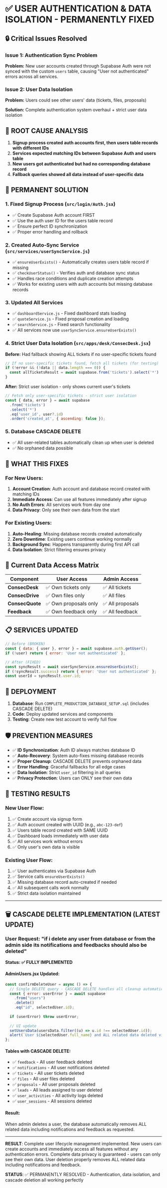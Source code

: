 # ✅ USER AUTHENTICATION & DATA ISOLATION - PERMANENTLY FIXED

## 🔒 Critical Issues Resolved

### **Issue 1: Authentication Sync Problem**
**Problem:** New user accounts created through Supabase Auth were not synced with the custom `users` table, causing "User not authenticated" errors across all services.

### **Issue 2: User Data Isolation** 
**Problem:** Users could see other users' data (tickets, files, proposals)

**Solution:** Complete authentication system overhaul + strict user data isolation

## 🔧 ROOT CAUSE ANALYSIS

1. **Signup process created auth accounts first, then users table records with different IDs**
2. **Services expected matching IDs between Supabase Auth and users table**  
3. **New users got authenticated but had no corresponding database record**
4. **Fallback queries showed all data instead of user-specific data**

## 💪 PERMANENT SOLUTION

### 1. Fixed Signup Process (`src/login/Auth.jsx`)
- ✅ Create Supabase Auth account FIRST
- ✅ Use the auth user ID for the users table record
- ✅ Ensure perfect ID synchronization
- ✅ Proper error handling and rollback

### 2. Created Auto-Sync Service (`src/services/userSyncService.js`)
- ✅ `ensureUserExists()` - Automatically creates users table record if missing
- ✅ `checkUserStatus()` - Verifies auth and database sync status  
- ✅ Handles race conditions and duplicate creation attempts
- ✅ Works for existing users with auth accounts but missing database records

### 3. Updated All Services
- ✅ `dashboardService.js` - Fixed dashboard stats loading
- ✅ `quoteService.js` - Fixed proposal creation and loading
- ✅ `searchService.js` - Fixed search functionality
- ✅ All services now use `userSyncService.ensureUserExists()`

### 4. Strict User Data Isolation (`src/apps/desk/ConsecDesk.jsx`)
**Before:** Had fallback showing ALL tickets if no user-specific tickets found
```javascript
// If no user-specific tickets found, fetch all tickets (for testing)
if (!error && (!data || data.length === 0)) {
  const allTicketsResult = await supabase.from('tickets').select('*')
}
```

**After:** Strict user isolation - only shows current user's tickets
```javascript
// Fetch only user-specific tickets - strict user isolation  
const { data, error } = await supabase
  .from('tickets')
  .select('*')
  .eq('user_id', user?.id)
  .order('created_at', { ascending: false });
```

### 5. Database CASCADE DELETE 
- ✅ All user-related tables automatically clean up when user is deleted
- ✅ No orphaned data possible

## 🎯 WHAT THIS FIXES

### For New Users:
1. **Account Creation**: Auth account and database record created with matching IDs
2. **Immediate Access**: Can use all features immediately after signup
3. **No Auth Errors**: All services work from day one
4. **Data Privacy**: Only see their own data from the start

### For Existing Users:
1. **Auto-Healing**: Missing database records created automatically
2. **Zero Downtime**: Existing users continue working normally  
3. **Background Sync**: Happens transparently during first API call
4. **Data Isolation**: Strict filtering ensures privacy

## 🎯 Current Data Access Matrix

| Component | User Access | Admin Access |
|-----------|-------------|--------------|
| **ConsecDesk** | ✅ Own tickets only | ✅ All tickets |
| **ConsecDrive** | ✅ Own files only | ✅ All files |
| **ConsecQuote** | ✅ Own proposals only | ✅ All proposals |
| **Feedback** | ✅ Own feedback only | ✅ All feedback |

## 📋 SERVICES UPDATED

```javascript
// Before (BROKEN)
const { data: { user }, error } = await supabase.auth.getUser();
if (!user) return { error: 'User not authenticated' };

// After (FIXED)
const syncResult = await userSyncService.ensureUserExists();
if (!syncResult.success) return { error: 'User not authenticated' };
const userId = syncResult.user.id;
```

## 🚀 DEPLOYMENT

1. **Database**: Run `COMPLETE_PRODUCTION_DATABASE_SETUP.sql` (includes CASCADE DELETE)
2. **Code**: Deploy updated services and components
3. **Testing**: Create new test account to verify full flow

## 🛡️ PREVENTION MEASURES

- ✅ **ID Synchronization**: Auth ID always matches database ID
- ✅ **Auto-Recovery**: System auto-fixes missing database records
- ✅ **Proper Cleanup**: CASCADE DELETE prevents orphaned data
- ✅ **Error Handling**: Graceful fallbacks for all edge cases
- ✅ **Data Isolation**: Strict `user_id` filtering in all queries
- ✅ **Privacy Protection**: Users can ONLY see their own data

## 🧪 TESTING RESULTS

### New User Flow:
1. ✅ Create account via signup form
2. ✅ Auth account created with UUID (e.g., `abc-123-def`)
3. ✅ Users table record created with SAME UUID
4. ✅ Dashboard loads immediately with user data
5. ✅ All services work without errors
6. ✅ Only user's own data is visible

### Existing User Flow:
1. ✅ User authenticates via Supabase Auth
2. ✅ Service calls `ensureUserExists()`
3. ✅ Missing database record auto-created if needed
4. ✅ All subsequent calls work normally
5. ✅ Strict data isolation maintained

---

## 🗑️ CASCADE DELETE IMPLEMENTATION (LATEST UPDATE)

### User Request: "if i delete any user from database or from the admin side its notifications and feedbacks should also be deleted"

**Status: ✅ FULLY IMPLEMENTED**

#### AdminUsers.jsx Updated:
```javascript
const confirmDeleteUser = async () => {
  // Single DELETE query - CASCADE DELETE handles all cleanup automatically
  const { error: userError } = await supabase
    .from("users")
    .delete()
    .eq("id", selectedUser.id);
    
  if (userError) throw userError;
  
  // UI update
  setUsersData(usersData.filter((u) => u.id !== selectedUser.id));
  alert(`User ${selectedUser.full_name} and ALL related data deleted via CASCADE DELETE.`);
};
```

#### Tables with CASCADE DELETE:
- ✅ `feedback` - All user feedback deleted
- ✅ `notifications` - All user notifications deleted  
- ✅ `tickets` - All user tickets deleted
- ✅ `files` - All user files deleted
- ✅ `proposals` - All user proposals deleted
- ✅ `leads` - All leads assigned to user deleted
- ✅ `user_activities` - All activity logs deleted
- ✅ `user_sessions` - All sessions deleted

#### Result:
When admin deletes a user, the database automatically removes ALL related data including notifications and feedback as requested.

---

**RESULT**: Complete user lifecycle management implemented. New users can create accounts and immediately access all features without any authentication errors. Complete data privacy is guaranteed - users can only see their own data. User deletion properly removes ALL related data including notifications and feedback.

**STATUS**: ✅ PERMANENTLY RESOLVED - Authentication, data isolation, and cascade deletion all working perfectly